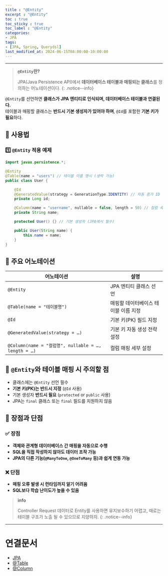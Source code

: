 ```yaml
---
title : "@Entity"
excerpt : "@Entity"
toc : true
toc_sticky : true
toc_label : "@Entity"
categories:
- JPA
tags:
- [JPA, Spring, Querydsl]
last_modified_at: 2024-06-15T08:00:00-10:00:00
---
```

  
---
  
> **`@Entity`란?**  
>
>  JPA(Java Persistence API)에서 **데이터베이스 테이블과 매핑되는 클래스**를 정의하는 어노테이션이다. 
{: .notice--info}  

  `@Entity`를 선언하면 **클래스가 JPA 엔티티로 인식되며, 데이터베이스 테이블과 연결된다.**  
  테이블과 매핑할 클래스는 **반드시 기본 생성자가 있어야 하며**, `@Id`를 포함한 **기본 키가 필요**하다.
  
## 📌 사용법
  
### 1️⃣ `@Entity` 적용 예제
  
```java
import javax.persistence.*;

@Entity
@Table(name = "users") // 테이블 이름 명시 (생략 가능)
public class User {

    @Id
    @GeneratedValue(strategy = GenerationType.IDENTITY) // 자동 증가 ID 설정
    private Long id;

    @Column(name = "username", nullable = false, length = 50) // 컬럼 속성 지정
    private String name;

    protected User() {} // 기본 생성자 (JPA에서 필수)

    public User(String name) {
        this.name = name;
    }
}
```
  
## 📌 주요 어노테이션
  
| 어노테이션 | 설명 |
|-----------|------|
| `@Entity` | JPA 엔티티 클래스 선언 |
| `@Table(name = "테이블명")` | 매핑할 데이터베이스 테이블 이름 지정 |
| `@Id` | 기본 키(PK) 필드 지정 |
| `@GeneratedValue(strategy = …)` | 기본 키 자동 생성 전략 설정 |
| `@Column(name = "컬럼명", nullable = …, length = …)` | 컬럼 매핑 세부 설정 |
  
## 📌 `@Entity`와 테이블 매핑 시 주의할 점
- 클래스에는 `@Entity` 선언 필수  
- **기본 키(PK)는 반드시 지정** (`@Id` 사용)  
- 기본 생성자 **반드시 필요** (`protected` or `public` 사용)  
- JPA는 `final` 클래스 또는 `final` 필드를 지원하지 않음  
  
## 📌 장점과 단점
  
### ✅ 장점
- **객체와 관계형 데이터베이스 간 매핑을 자동으로 수행**  
- **SQL을 직접 작성하지 않아도 데이터 조작 가능**  
- **JPA의 다른 기능(`@ManyToOne`, `@OneToMany` 등)과 쉽게 연동 가능**  
  
### ❌ 단점
- **매핑 오류 발생 시 런타임까지 알기 어려움**  
- **SQL보다 학습 난이도가 높을 수 있음**  

> **info**
>
> Controller Request 데이터로 Entity를 사용하면 유지보수하기 어렵고, 때로는 테이블 구조가 노출 될 수 있으므로 지양하자. 
{: .notice--info}  

---
  
# 연결문서
- [JPA](../../jpa/jpa-JPA)
- [@Table](../../annotation/annotation-@Table)
- [@Column](../../jpa/jpa-@Column)
